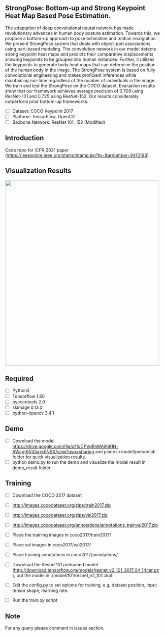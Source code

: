 ## StrongPose: Bottom-up and Strong Keypoint Heat Map Based Pose Estimation.
The adaptation of deep convolutional neural network has made revolutionary advances in human body posture estimation. Towards this, we propose a bottom-up approach to pose estimation and motion recognition. We present StrongPose system that deals with object-part associations using part-based modeling. The convolution network in our model detects strong keypoint heat maps and predicts their comparative displacements, allowing keypoints to be grouped into human instances. Further, it utilizes the keypoints to generate body heat maps that can determine the position of the human body in the image. The StrongPose system is based on fully convolutional engineering and makes proficient inferences while maintaining run-time regardless of the number of individuals in the image. We train and test the StrongPose on the COCO dataset. Evaluation results show that our framework achieves average precision of 0.708 using ResNet-101 and 0.725 using ResNet-152. Our results considerably outperform prior bottom-up frameworks.

- [ ] Dataset: COCO Keypoint 2017 <br/>
- [ ] Platform: TensorFlow, OpenCV <br/>
- [ ] Bacbone Network: ResNet 101, 152 (Modified) <br/>

## Introduction
 Code repo for ICPR 2021 paper (https://ieeexplore.ieee.org/stamp/stamp.jsp?tp=&arnumber=9413198)

## Visualization Results
<img src="pic3.jpeg" width="500" height="600">

## Required
- [ ] Python3
- [ ] Tensorflow 1.80
- [ ] pycocotools 2.0
- [ ] skimage 0.13.0
- [ ] python-opencv 3.4.1

## Demo
- [ ] Download the model https://drive.google.com/file/d/1oDPVqRnWA9hKIN-AWcgr6ViDxrrkhNSX/view?usp=sharing and place in model/personlab folder for quick visualization results. <br/>
- [ ] python demo.py to run the demo and visualize the model result in demo_result folder. 

## Training
- [ ] Download the COCO 2017 dataset 

- [ ] http://images.cocodataset.org/zips/train2017.zip <br/>

- [ ] http://images.cocodataset.org/zips/val2017.zip <br/>

- [ ] http://images.cocodataset.org/annotations/annotations_trainval2017.zip <br/>

- [ ] Place the training images in coco2017/train2017/
- [ ] Place val images in coco2017/val2017/
- [ ] Place training annotations in coco2017/annotations/

- [ ] Download the Resnet101 pretrained model (http://download.tensorflow.org/models/resnet_v2_101_2017_04_14.tar.gz), put the model in ./model/101/resnet_v2_101.ckpt
- [ ] Edit the config.py to set options for training, e.g. dataset position, input tensor shape, learning rate.
- [ ] Run the train.py script

## Note
For any query please comment in issues section. 

